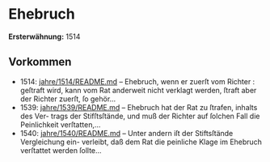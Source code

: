 # Ehebruch

**Ersterwähnung:** 1514

## Vorkommen
- 1514: [jahre/1514/README.md](../jahre/1514/README.md) – Ehebruch, wenn er zuerſt vom Richter :
geſtraft wird, kann vom Rat anderweit nicht verklagt
werden, ſtraft aber der Richter zuerſt, ſo gehör...
- 1539: [jahre/1539/README.md](../jahre/1539/README.md) – Ehebruch hat der Rat zu ſtrafen, inhalts des Ver-
trags der Stifſtsſtände, und muß der Richter auf ſolchen
Fall die Peinlichkeit verſtatten,...
- 1540: [jahre/1540/README.md](../jahre/1540/README.md) – Unter andern iſt der Stiftsſtände Vergleichung ein-
verleibt, daß dem Rat die peinliche Klage im Ehebruch
verſtattet werden ſollte...
